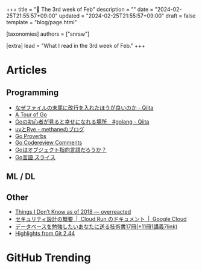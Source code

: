 +++
title = "📆 The 3rd week of Feb"
description = ""
date = "2024-02-25T21:55:57+09:00"
updated = "2024-02-25T21:55:57+09:00"
draft = false
template = "blog/page.html"

[taxonomies]
authors = ["snrsw"]

[extra]
lead = "What I read in the 3rd week of Feb."
+++

# Articles

## Programming

- [なぜファイルの末尾に改行を入れたほうが良いのか - Qiita](https://qiita.com/hamamamama/items/11c17c7412a5aeb2ad74)
- [A Tour of Go](https://go-tour-jp.appspot.com/)
- [Goの初心者が見ると幸せになれる場所　#golang - Qiita](https://qiita.com/tenntenn/items/0e33a4959250d1a55045)
- [uvとRye - methaneのブログ](https://methane.hatenablog.jp/entry/2024/02/21/uv%E3%81%A8Rye)
- [Go Proverbs](https://go-proverbs.github.io/)
- [Go Codereview Comments](https://knsh14.github.io/translations/go-codereview-comments/#copying)
- [Goはオブジェクト指向言語だろうか？](https://postd.cc/is-go-object-oriented/)
- [Go言語 スライス](https://recursionist.io/learn/languages/go/complex/slice)


## ML / DL



## Other

- [Things I Don’t Know as of 2018 — overreacted](https://overreacted.io/things-i-dont-know-as-of-2018/)
- [セキュリティ設計の概要  |  Cloud Run のドキュメント  |  Google Cloud](https://cloud.google.com/run/docs/securing/security?hl=ja)
- [データベースを勉強したいあなたに送る技術書17冊(+11冊1講義7link)](https://zenn.dev/levtech/articles/9ab9eea13a826d)
- [Highlights from Git 2.44](https://github.blog/2024-02-23-highlights-from-git-2-44/)


# GitHub Trending

